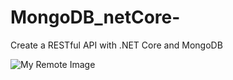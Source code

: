 # MongoDB_netCore-
Create a RESTful API with .NET Core and MongoDB

![My Remote Image](https://github.com/nosratifarhad/MongoDB/blob/main/files/Annotation1.png)
